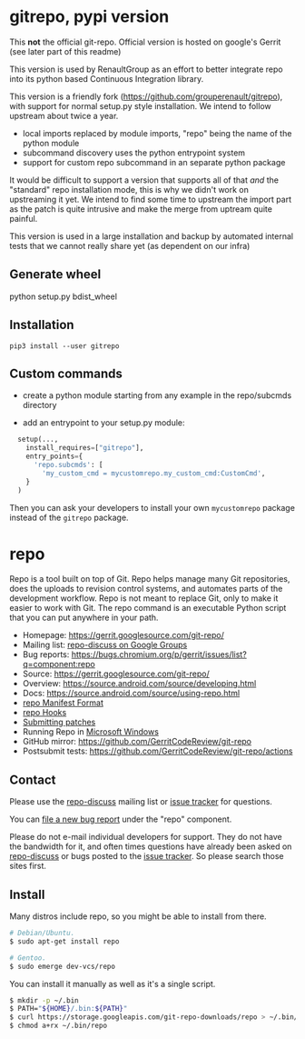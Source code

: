 # gitrepo, pypi version

This **not** the official git-repo. Official version is hosted on google's Gerrit (see later part of this readme)

This version is used by RenaultGroup as an effort to better integrate repo into its python based Continuous Integration library.

This version is a friendly fork (https://github.com/grouperenault/gitrepo), with support for normal setup.py style installation.
We intend to follow upstream about twice a year.


- local imports replaced by module imports, "repo" being the name of the python module
- subcommand discovery uses the python entrypoint system
- support for custom repo subcommand in an separate python package

It would be difficult to support a version that supports all of that *and* the "standard" repo installation mode, this is why we didn't work on upstreaming it yet.
We intend to find some time to upstream the import part as the patch is quite intrusive and make the merge from uptream quite painful.


This version is used in a large installation and backup by automated internal tests that we cannot really share yet (as dependent on our infra)

## Generate wheel

python setup.py bdist_wheel

## Installation

```
pip3 install --user gitrepo
```

## Custom commands

- create a python module starting from any example in the repo/subcmds directory

- add an entrypoint to your setup.py module:

```python
  setup(...,
    install_requires=["gitrepo"],
    entry_points={
      'repo.subcmds': [
        'my_custom_cmd = mycustomrepo.my_custom_cmd:CustomCmd',
    }
  )
```
Then you can ask your developers to install your own `mycustomrepo` package instead of the `gitrepo` package.


# repo

Repo is a tool built on top of Git.  Repo helps manage many Git repositories,
does the uploads to revision control systems, and automates parts of the
development workflow.  Repo is not meant to replace Git, only to make it
easier to work with Git.  The repo command is an executable Python script
that you can put anywhere in your path.

* Homepage: <https://gerrit.googlesource.com/git-repo/>
* Mailing list: [repo-discuss on Google Groups][repo-discuss]
* Bug reports: <https://bugs.chromium.org/p/gerrit/issues/list?q=component:repo>
* Source: <https://gerrit.googlesource.com/git-repo/>
* Overview: <https://source.android.com/source/developing.html>
* Docs: <https://source.android.com/source/using-repo.html>
* [repo Manifest Format](./docs/manifest-format.md)
* [repo Hooks](./docs/repo-hooks.md)
* [Submitting patches](./SUBMITTING_PATCHES.md)
* Running Repo in [Microsoft Windows](./docs/windows.md)
* GitHub mirror: <https://github.com/GerritCodeReview/git-repo>
* Postsubmit tests: <https://github.com/GerritCodeReview/git-repo/actions>

## Contact

Please use the [repo-discuss] mailing list or [issue tracker] for questions.

You can [file a new bug report][new-bug] under the "repo" component.

Please do not e-mail individual developers for support.
They do not have the bandwidth for it, and often times questions have already
been asked on [repo-discuss] or bugs posted to the [issue tracker].
So please search those sites first.

## Install

Many distros include repo, so you might be able to install from there.
```sh
# Debian/Ubuntu.
$ sudo apt-get install repo

# Gentoo.
$ sudo emerge dev-vcs/repo
```

You can install it manually as well as it's a single script.
```sh
$ mkdir -p ~/.bin
$ PATH="${HOME}/.bin:${PATH}"
$ curl https://storage.googleapis.com/git-repo-downloads/repo > ~/.bin/repo
$ chmod a+rx ~/.bin/repo
```

[new-bug]: https://bugs.chromium.org/p/gerrit/issues/entry?template=Repo+tool+issue
[issue tracker]: https://bugs.chromium.org/p/gerrit/issues/list?q=component:repo
[repo-discuss]: https://groups.google.com/forum/#!forum/repo-discuss
